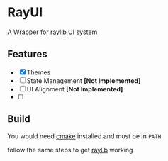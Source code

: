 # RayUI
A Wrapper for [raylib](https://github.com/deltaphc/raylib-rs) UI system

Features
--------
* [x] Themes
* [ ] State Management **[Not Implemented]**
* [ ] UI Alignment **[Not Implemented]**
* [ ]

Build
-----
You would need [cmake](https://cmake.org/download/) installed and must be in `PATH`

follow the same steps to get [raylib](https://github.com/deltaphc/raylib-rs) working